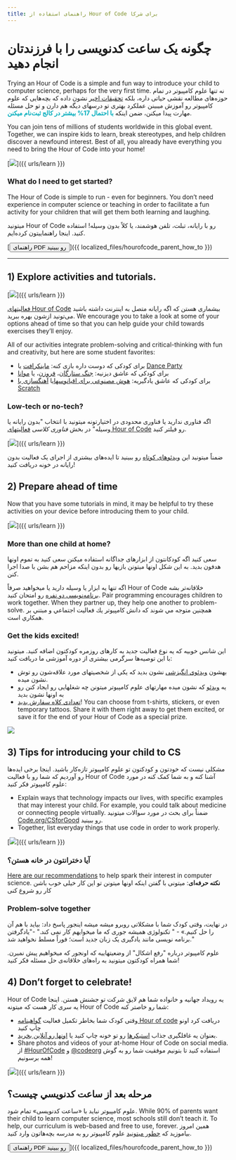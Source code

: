 ```yaml
---
title: راهنمای استفاده از Hour of Code برای شرکا
---
```


# چگونه یک ساعت کدنویسی را با فرزندتان انجام دهید

Trying an Hour of Code is a simple and fun way to introduce your child to computer science, perhaps for the very first time. نه تنها علوم کامپیوتر در تمام حوزه‌های مطالعه نقشی حیاتی داره، بلکه [تحقیقات اخیر](https://medium.com/@codeorg/cs-helps-students-outperform-in-school-college-and-workplace-66dd64a69536) نشون داده که بچه‌هایی که علوم کامپیوتر رو آموزش میبینن عملکرد بهتری تو درسهای دیگه هم دارن و تو حل مسئله مهارت پیدا میکنن، ضمن اینکه <font color="00adbc"><b>با احتمال 17% بیشتر در کالج ثبت‌نام میکنن</b></font>.

You can join tens of millions of students worldwide in this global event. Together, we can inspire kids to learn, break stereotypes, and help children discover a newfound interest. Best of all, you already have everything you need to bring the Hour of Code into your home!

[![](/images/fit-600/Marketing/mother-helping-her-daughter-use-a-laptop-4260325.jpg)]({{ urls/learn }})

<h3>What do I need to get started?</h3>

The Hour of Code is simple to run - even for beginners. You don’t need experience in computer science or teaching in order to facilitate a fun activity for your children that will get them both learning and laughing.

میتونید Hour of Code رو با رایانه، تبلت، تلفن هوشمند، یا کلاً بدون وسیله! استفاده کنید. اینجا راهنماییتون کرده‌ایم.

[<button>راهنمای PDF رو ببینید</button>]({{ localized_files/hourofcode_parent_how_to }})

* * *

## 1) Explore activities and tutorials.

[![](/images/tutorials.png)]({{ urls/learn }})

[فعالیتهای Hour of Code](https://hourofcode.com/us/learn) بیشماری هستن که اگه رایانه متصل به اینترنت داشته باشید می‌تونید ازشون بهره ببرید. We encourage you to take a look at some of your options ahead of time so that you can help guide your child towards exercises they’ll enjoy.

All of our activities integrate problem-solving and critical-thinking with fun and creativity, but here are some student favorites:

- برای کودکی که دوست داره بازی کنه: [ماینکرافت](https://code.org/minecraft) یا [Dance Party](https://code.org/dance)
- برای کودکی که عاشق دیزنیه: [جنگ ستارگان](https://code.org/starwars)، [فروزن](https://studio.code.org/s/frozen/lessons/1/levels/1)، یا [موانا](https://partners.disney.com/hour-of-code?cds&cmp=vanity%7Cnatural%7Cus%7Cmoanahoc%7C)
- برای کودکی که عاشق یادگیریه: [هوش مصنوعی برای اقیانوسها](https://code.org/oceans)یا [آهنگسازی با Scratch](https://scratch.mit.edu/projects/editor/?tutorial=music&utm_source=codeorg)

<h3>Low-tech or no-tech?</h3>

اگه فناوری ندارید یا فناوری محدودی در اختیارتونه میتونید با انتخاب "بدون رایانه یا وسیله" در بخش *فناوری کلاسی* [فعالیتهای Hour of Code](https://hourofcode.com/us/learn) رو فیلتر کنید.

[![](/images/Marketing/filtering-activities-hoc.jpg)]({{ urls/learn }})

ضمناً میتونید این [ویدئوهای کوتاه](https://www.youtube.com/playlist?list=PLzdnOPI1iJNcpfa4LtbaIl35gqir_5XUu) رو ببینید تا ایده‌های بیشتری از اجرای یک فعالیت بدون رایانه در خونه دریافت کنید!

## 2) Prepare ahead of time

Now that you have some tutorials in mind, it may be helpful to try these activities on your device before introducing them to your child.

[![](/images/fit-600/Marketing/father-and-children-looking-at-a-laptop-4260749.jpg)]({{ urls/learn }})

<h3>More than one child at home?</h3>

سعی کنید اگه کودکانتون از ابزارهای جداگانه استفاده میکنن سعی کنید به تموم اونها هدفون بدید. به این شکل اونها میتونن بازیها رو بدون اینکه مزاحم هم بشن با صدا اجرا کنن.

اگه تنها یه ابزار یا وسیله دارید یا میخواهید صرفاً Hour of Code خلاقانه‌تر بشه [برنامه‌نویسی دو نفره](https://www.youtube.com/watch?v=vgkahOzFH2Q) رو امتحان کنید. Pair programming encourages children to work together. When they partner up, they help one another to problem-solve. همچنين متوجه مي شوند كه دانش كامپيوتر يك فعاليت اجتماعي و مبتني بر همكاري است.

<h3>Get the kids excited! </h3>

این شانس خوبیه که یه نوع فعالیت جدید به کارهای روزمره کودکتون اضافه کنید. میتونید با این توصیه‌ها سرگرمی بیشتری از دوره آموزشی ما دریافت کنید:

- بهشون [ویدئوی انگیزشی](https://www.youtube.com/playlist?list=PLzdnOPI1iJNcadqJAZnbDYShie4gLZQQJ) نشون بدید که یکی از شخصیتهای مورد علاقه‌شون رو توش نشون میده.
- یه [ویدئو](https://www.youtube.com/playlist?list=PLzdnOPI1iJNfpD8i4Sx7U0y2MccnrNZuP) که نشون میده مهارتهای علوم کامپیوتر میتونن چه شغلهایی رو ایجاد کنن رو به اونها نشون بدید
- [تعدادی کلاه سفارش بدید](https://store.code.org/)! You can choose from t-shirts, stickers, or even temporary tattoos. Share it with them right away to get them excited, or save it for the end of your Hour of Code as a special prize.

<a href="https://store.code.org/" target="_blank"><img src="/images/fit-500/Marketing/hourofcodestore.jpg"></a>

## 3) Tips for introducing your child to CS

مشکلی نیست که خودتون و کودکتون تو علوم کامپیوتر تازه‌کار باشید. اینجا برخی ایده‌ها رو آوردیم که شما رو با فعالیت Hour of Code آشنا کنه و به شما کمک کنه در مورد علوم کامپیوتر فکر کنید:

- Explain ways that technology impacts our lives, with specific examples that may interest your child. For example, you could talk about medicine or connecting people virtually. ضمناً برای بحث در مورد سوالات میتونید [Code.org/CSforGood](https://code.org/csforgood) رو ببینید.
- Together, list everyday things that use code in order to work properly.

[![](/images/fit-600/Marketing/girl-sitting-on-sofa-while-using-tablet-computer-4144035.jpg)]({{ urls/learn }})

<h3>آیا دخترانتون در خانه هستن؟</h3>

<a href="https://code.org/girls">Here are our recommendations</a> to help spark their interest in computer science. **نکته حرفه‌ای**: میتونی با گفتن اینکه اونها میتونن تو این کار خیلی خوب باشن کار رو شروع کنی

<h3>Problem-solve together</h3>

در نهایت، وقتی کودک شما با مشکلاتی روبرو میشه میشه اینجور پاسخ داد: بیاید با هم آن را حل کنیم.» - " تکنولوژی همیشه جوری که ما میخوایهم کار نمی کند." -"یادگرفتن برنامه نویسی مانند یادگیری یک زبان جدید است؛ فوراً مسلط نخواهید شد." 

علوم کامپیوتر درباره "رفع اشکال" از وضعیتهاییه که اونجور که میخواهیم پیش نمیرن. شما همراه کودکتون میتونید به راه‌های خلاقانه‌ی حل مسئله فکر کنید!

## 4) Don’t forget to celebrate!

Hour of Code یه رویداد جهانیه و خانواده شما هم لایق شرکت تو جشنش هستن. اینجا یه سری کار هست که میتونه Hour of Code شما رو خاصتر کنه:

- وقتی کودک شما بخاطر تکمیل فعالیت [گواهینامه Hour of code](https://staging.code.org/certificates) دریافت کرد اونو چاپ کنید
- بعنوان یه غافلگیری جذاب [استیکرها](https://staging.hourofcode.com/us/promote/resources#stickers) رو تو خونه چاپ کنید یا [اونها رو آنلاین بخرید](https://store.code.org/).
- Share photos and videos of your at-home Hour of Code on social media. از [#HourOfCode](https://twitter.com/hashtag/hourofcode) و [@codeorg](https://twitter.com/codeorg) استفاده کنید تا بتونیم موفقیت شما رو به گوش همه برسونیم!

[![](/images/fit-600/Marketing/g8TUlHzF.jpeg)]({{ urls/learn }})

<h2>مرحله بعد از ساعت كدنويسي چيست؟</h2>

علوم کامپیوتر نباید با «ساعت کدنویسی» تمام شود. While 90% of parents want their child to learn computer science, most schools still don’t teach it. To help, our curriculum is web-based and free to use, forever. همین امروز بیاموزید که [چطور میتونید](https://code.org/yourschool) علوم کامپیوتر رو به مدرسه بچه‌هاتون وارد کنید.

[<button>راهنمای PDF رو ببینید</button>]({{ localized_files/hourofcode_parent_how_to }})